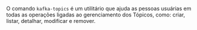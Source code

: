 O comando `kafka-topics` é um utilitário que ajuda as pessoas usuárias em todas as operações ligadas ao gerenciamento dos Tópicos, como: criar, listar, detalhar, modificar e remover.
